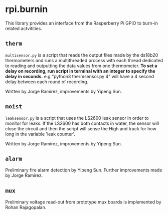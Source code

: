 # rpi.burnin
This library provides an interface from the Rasperberry Pi GPIO to burn-in
related actvitities.

## `therm`
`multisensor.py` is a script that reads the output files made by the ds18b20
thermometers and runs a multithreaded process with each thread dedicated to
reading and outputting the data values from one thermometer. **To set a delay
on recording, run script in terminal with an integer to specify the delay in
seconds.** e.g "python3 thermsensor.py 4" will have a 4 second delay between
each round of recording.

Written by Jorge Ramirez, improvements by Yipeng Sun.

## `moist`
`leaksensor.py` is a script that uses the LS2600 leak sensor in order to monitor
for leaks. If the LS2600 has both contacts in water, the sensor will close the
circuit and then the script will sense the High and track for how long in the
variable 'leak counter'.

Written by Jorge Ramirez, improvements by Yipeng Sun.

## `alarm`
Preliminary fire alarm detection by Yipeng Sun. Further improvements made by
Jorge Ramirez.

## `mux`
Preliminary voltage read-out from prototype mux boards is implemented by Rohan
Rajagopalan.
